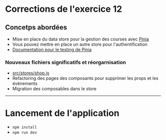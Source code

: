 # Corrections de l'exercice 12

## Concetps abordées

- Mise en place du data store pour la gestion des courses avec [Pinia](https://pinia.vuejs.org/introduction.html)
- Vous pouvez mettre en place un autre store pour l'authentification
- [Documentation pour le testing de Pinia](https://pinia.vuejs.org/cookbook/testing.html)

### Nouveaux fichiers significatifs et réorgarnisation

- [src/stores/shop.js](src/stores/shop.js)
- Refactoring des pages des composants pour supprimer les props et les événements
- Migration des composables dans le store

---

# Lancement de l'application

- `npm install`
- `npm run dev`